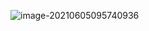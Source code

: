 ![image-20210605095740936](https://gitee.com/quanlongcs/pic-bed/raw/master/image-20210605095740936.png)

